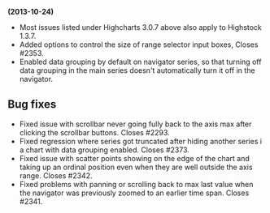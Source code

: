 **(2013-10-24)**
        
- Most issues listed under Highcharts 3.0.7 above also apply to Highstock 1.3.7.
- Added options to control the size of range selector input boxes, Closes #2353.
- Enabled data grouping by default on navigator series, so that turning off data grouping in the main series doesn't automatically turn it off in the navigator.

## Bug fixes 
- Fixed issue with scrollbar never going fully back to the axis max after clicking the scrollbar buttons. Closes #2293.
- Fixed regression where series got truncated after hiding another series i a chart with data grouping enabled. Closes #2373.
- Fixed issue with scatter points showing on the edge of the chart and taking up an ordinal position even when they are well outside the axis range. Closes #2342.
- Fixed problems with panning or scrolling back to max last value when the navigator was previously zoomed to an earlier time span. Closes #2341.